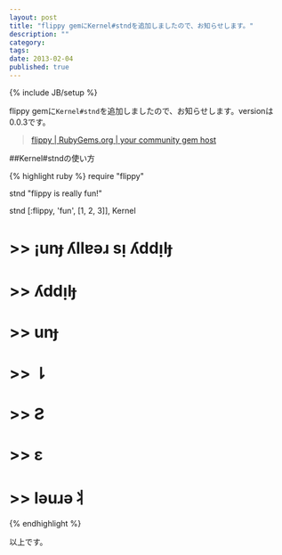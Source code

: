```yaml
---
layout: post
title: "flippy gemにKernel#stndを追加しましたので、お知らせします。"
description: ""
category: 
tags: 
date: 2013-02-04
published: true
---
```

{% include JB/setup %}

flippy gemに`Kernel#stnd`を追加しましたので、お知らせします。versionは0.0.3です。


> [flippy \| RubyGems.org \| your community gem host](https://rubygems.org/gems/flippy 'flippy \| RubyGems.org \| your community gem host')


##Kernel#stndの使い方

{% highlight ruby %}
require "flippy"

stnd "flippy is really fun!"

stnd [:flippy, 'fun', [1, 2, 3]], Kernel

# >> ¡unɟ ʎllɐəɹ sᴉ ʎddᴉlɟ
# >> ʎddᴉlɟ
# >> unɟ
# >> ⇂
# >> Ƨ
# >> ε
# >> ləuɹə丬
{% endhighlight %}

以上です。


